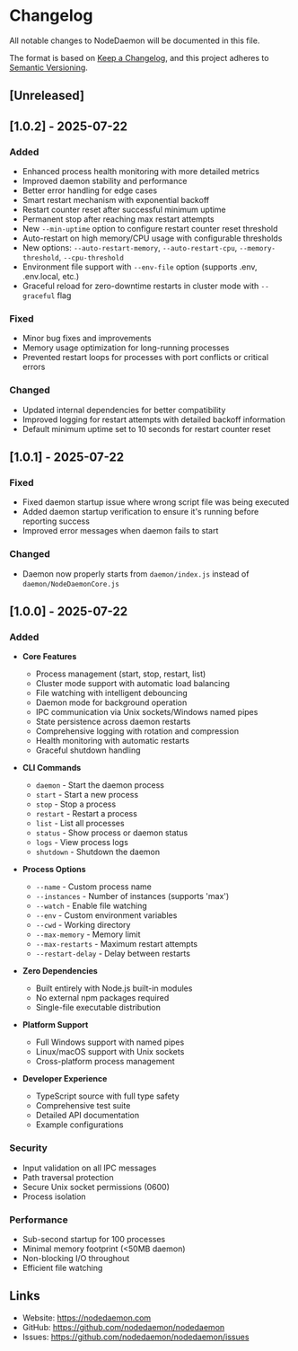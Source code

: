 # Changelog

All notable changes to NodeDaemon will be documented in this file.

The format is based on [Keep a Changelog](https://keepachangelog.com/en/1.0.0/),
and this project adheres to [Semantic Versioning](https://semver.org/spec/v2.0.0.html).

## [Unreleased]

## [1.0.2] - 2025-07-22

### Added
- Enhanced process health monitoring with more detailed metrics
- Improved daemon stability and performance
- Better error handling for edge cases
- Smart restart mechanism with exponential backoff
- Restart counter reset after successful minimum uptime
- Permanent stop after reaching max restart attempts
- New `--min-uptime` option to configure restart counter reset threshold
- Auto-restart on high memory/CPU usage with configurable thresholds
- New options: `--auto-restart-memory`, `--auto-restart-cpu`, `--memory-threshold`, `--cpu-threshold`
- Environment file support with `--env-file` option (supports .env, .env.local, etc.)
- Graceful reload for zero-downtime restarts in cluster mode with `--graceful` flag

### Fixed
- Minor bug fixes and improvements
- Memory usage optimization for long-running processes
- Prevented restart loops for processes with port conflicts or critical errors

### Changed
- Updated internal dependencies for better compatibility
- Improved logging for restart attempts with detailed backoff information
- Default minimum uptime set to 10 seconds for restart counter reset

## [1.0.1] - 2025-07-22

### Fixed
- Fixed daemon startup issue where wrong script file was being executed
- Added daemon startup verification to ensure it's running before reporting success
- Improved error messages when daemon fails to start

### Changed
- Daemon now properly starts from `daemon/index.js` instead of `daemon/NodeDaemonCore.js`

## [1.0.0] - 2025-07-22

### Added
- **Core Features**
  - Process management (start, stop, restart, list)
  - Cluster mode support with automatic load balancing
  - File watching with intelligent debouncing
  - Daemon mode for background operation
  - IPC communication via Unix sockets/Windows named pipes
  - State persistence across daemon restarts
  - Comprehensive logging with rotation and compression
  - Health monitoring with automatic restarts
  - Graceful shutdown handling

- **CLI Commands**
  - `daemon` - Start the daemon process
  - `start` - Start a new process
  - `stop` - Stop a process
  - `restart` - Restart a process
  - `list` - List all processes
  - `status` - Show process or daemon status
  - `logs` - View process logs
  - `shutdown` - Shutdown the daemon

- **Process Options**
  - `--name` - Custom process name
  - `--instances` - Number of instances (supports 'max')
  - `--watch` - Enable file watching
  - `--env` - Custom environment variables
  - `--cwd` - Working directory
  - `--max-memory` - Memory limit
  - `--max-restarts` - Maximum restart attempts
  - `--restart-delay` - Delay between restarts

- **Zero Dependencies**
  - Built entirely with Node.js built-in modules
  - No external npm packages required
  - Single-file executable distribution

- **Platform Support**
  - Full Windows support with named pipes
  - Linux/macOS support with Unix sockets
  - Cross-platform process management

- **Developer Experience**
  - TypeScript source with full type safety
  - Comprehensive test suite
  - Detailed API documentation
  - Example configurations

### Security
- Input validation on all IPC messages
- Path traversal protection
- Secure Unix socket permissions (0600)
- Process isolation

### Performance
- Sub-second startup for 100 processes
- Minimal memory footprint (<50MB daemon)
- Non-blocking I/O throughout
- Efficient file watching

## Links

- Website: https://nodedaemon.com
- GitHub: https://github.com/nodedaemon/nodedaemon
- Issues: https://github.com/nodedaemon/nodedaemon/issues
